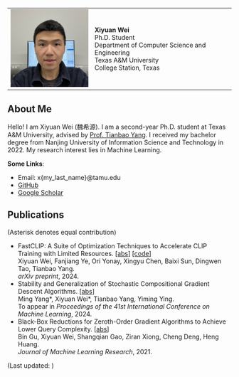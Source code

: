 <table>
  <tr>
    <td>
      <img src="./assets/images/231110_portrait.jpeg" width="200"/>
    </td>
    <td>
      <b>Xiyuan Wei</b>
      <br />Ph.D. Student
      <br />Department of Computer Science and Engineering
      <br />Texas A&M University
      <br />College Station, Texas
    </td>
  </tr>
</table>

## About Me

Hello! I am Xiyuan Wei (魏希源). I am a second-year Ph.D. student at Texas A&M University,
advised by [Prof. Tianbao Yang](http://people.tamu.edu/~tianbao-yang/).
I received my bachelor degree from Nanjing University of Information Science and Technology in 2022.
My research interest lies in Machine Learning.

**Some Links**:
- Email: x{my_last_name}@tamu.edu
- [GitHub](https://github.com/xywei00)
- [Google Scholar](https://scholar.google.com/citations?user=7iGaeB0AAAAJ&hl=en)


## Publications

(Asterisk denotes equal contribution)
- FastCLIP: A Suite of Optimization Techniques to Accelerate CLIP Training with Limited Resources.
  [[abs]](https://arxiv.org/abs/2407.01445)
  [[code]](https://github.com/Optimization-AI/fast_clip)
  <br />Xiyuan Wei, Fanjiang Ye, Ori Yonay, Xingyu Chen, Baixi Sun, Dingwen Tao, Tianbao Yang.
  <br />*arXiv preprint*, 2024.
- Stability and Generalization of Stochastic Compositional Gradient Descent Algorithms.
  [[abs](https://arxiv.org/abs/2307.03357)]
  <br />Ming Yang\*, Xiyuan Wei\*, Tianbao Yang, Yiming Ying.
  <br />To appear in *Proceedings of the 41st International Conference on Machine Learning*, 2024.
- Black-Box Reductions for Zeroth-Order Gradient Algorithms to Achieve Lower Query Complexity.
  [[abs](https://jmlr.org/papers/v22/20-611.html)]
  <br />Bin Gu, Xiyuan Wei, Shangqian Gao, Ziran Xiong, Cheng Deng, Heng Huang.
  <br />*Journal of Machine Learning Research*, 2021.


<script type="text/javascript">
  function getLastModifiedMonth() {
    const months = ["Jan.", "Feb.", "Mar.", "Apr.", "May.", "Jun.", "Jul.", "Aug.", "Sep.", "Oct.", "Nov.", "Dec."];
    var lastModified = new Date(document.lastModified);
    return (months[lastModified.getMonth()] + " " + lastModified.getFullYear())
  }
</script>

(Last updated: <script type="text/javascript">document.write(getLastModifiedMonth())</script>)
